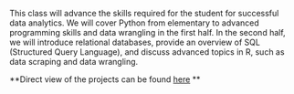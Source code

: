 This class will advance the skills required for the student for successful data analytics. We will cover Python from elementary to advanced programming skills and data wrangling in the first half. In the second half, we will introduce relational databases, provide an overview of SQL (Structured Query Language), and discuss advanced topics in R, such as data scraping and data wrangling. 

**Direct view of the projects can be found [here]() **
